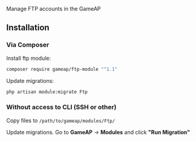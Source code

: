 Manage FTP accounts in the GameAP

## Installation

### Via Composer

Install ftp module:
```bash
composer require gameap/ftp-module "^1.1"
```

Update migrations:
```bash
php artisan module:migrate Ftp
```

### Without access to CLI (SSH or other)

Copy files to `/path/to/gameap/modules/Ftp/`

Update migrations. Go to **GameAP** -> **Modules** and click **"Run Migration"**
